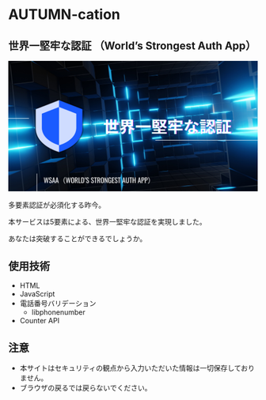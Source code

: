 # AUTUMN-cation
## 世界一堅牢な認証 （World’s Strongest Auth App）

<img src="images/ogp.png">

多要素認証が必須化する昨今。

本サービスは5要素による、世界一堅牢な認証を実現しました。

あなたは突破することができるでしょうか。

## 使用技術

- HTML
- JavaScript
- 電話番号バリデーション
  - libphonenumber
- Counter API

## 注意
- 本サイトはセキュリティの観点から入力いただいた情報は一切保存しておりません。
- ブラウザの戻るでは戻らないでください。
